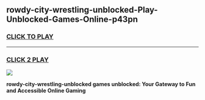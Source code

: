 
## rowdy-city-wrestling-unblocked-Play-Unblocked-Games-Online-p43pn
<h3>
<a href="https://premium76.site?title=rowdy-city-wrestling-unblocked&ref=25A">CLICK TO PLAY</a></h3>
<hr>

<h3>
<a href="https://premium76.site?title=rowdy-city-wrestling-unblocked&ref=25A">CLICK 2 PLAY</a>
  
</h3>

<a href="https://premium76.site?title=rowdy-city-wrestling-unblocked&ref=25A"><img src="https://clearcache.store/games.png"></a>


**rowdy-city-wrestling-unblocked games unblocked: Your Gateway to Fun and Accessible Online Gaming**
